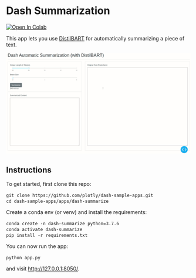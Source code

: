 # Dash Summarization
[![Open In Colab](https://colab.research.google.com/assets/colab-badge.svg)](https://colab.research.google.com/github/plotly/dash-sample-apps/blob/master/apps/dash-summarize/ColabDemo.ipynb)

This app lets you use [DistilBART](https://huggingface.co/sshleifer/distilbart-xsum-12-3) for automatically summarizing a piece of text.

![demo](demo.gif)

## Instructions

To get started, first clone this repo:
```
git clone https://github.com/plotly/dash-sample-apps.git
cd dash-sample-apps/apps/dash-summarize
```

Create a conda env (or venv) and install the requirements:
```
conda create -n dash-summarize python=3.7.6
conda activate dash-summarize
pip install -r requirements.txt
```

You can now run the app:
```
python app.py
```

and visit http://127.0.0.1:8050/.
